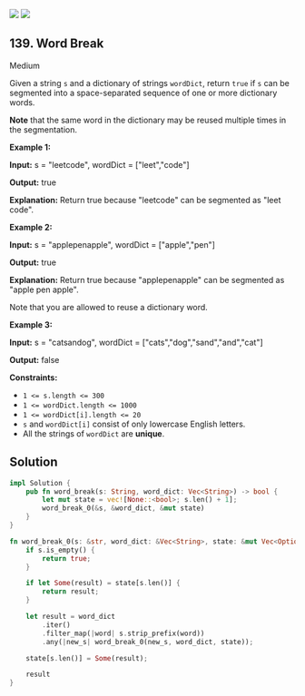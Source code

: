 [![](https://img.shields.io/github/stars/javadev/LeetCode-in-All?label=Stars&style=flat-square)](https://github.com/javadev/LeetCode-in-All)
[![](https://img.shields.io/github/forks/javadev/LeetCode-in-All?label=Fork%20me%20on%20GitHub%20&style=flat-square)](https://github.com/javadev/LeetCode-in-All/fork)

## 139\. Word Break

Medium

Given a string `s` and a dictionary of strings `wordDict`, return `true` if `s` can be segmented into a space-separated sequence of one or more dictionary words.

**Note** that the same word in the dictionary may be reused multiple times in the segmentation.

**Example 1:**

**Input:** s = "leetcode", wordDict = ["leet","code"]

**Output:** true

**Explanation:** Return true because "leetcode" can be segmented as "leet code".

**Example 2:**

**Input:** s = "applepenapple", wordDict = ["apple","pen"]

**Output:** true

**Explanation:** Return true because "applepenapple" can be segmented as "apple pen apple". 

Note that you are allowed to reuse a dictionary word.

**Example 3:**

**Input:** s = "catsandog", wordDict = ["cats","dog","sand","and","cat"]

**Output:** false

**Constraints:**

*   `1 <= s.length <= 300`
*   `1 <= wordDict.length <= 1000`
*   `1 <= wordDict[i].length <= 20`
*   `s` and `wordDict[i]` consist of only lowercase English letters.
*   All the strings of `wordDict` are **unique**.

## Solution

```rust
impl Solution {
    pub fn word_break(s: String, word_dict: Vec<String>) -> bool {
        let mut state = vec![None::<bool>; s.len() + 1];
        word_break_0(&s, &word_dict, &mut state)
    }
}

fn word_break_0(s: &str, word_dict: &Vec<String>, state: &mut Vec<Option<bool>>) -> bool {
    if s.is_empty() {
        return true;
    }

    if let Some(result) = state[s.len()] {
        return result;
    }

    let result = word_dict
        .iter()
        .filter_map(|word| s.strip_prefix(word))
        .any(|new_s| word_break_0(new_s, word_dict, state));

    state[s.len()] = Some(result);

    result
}
```